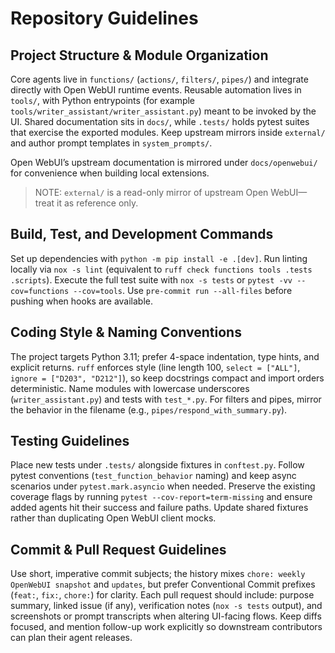 # Repository Guidelines

## Project Structure & Module Organization
Core agents live in `functions/` (`actions/`, `filters/`, `pipes/`) and integrate directly with Open WebUI runtime events. Reusable automation lives in `tools/`, with Python entrypoints (for example `tools/writer_assistant/writer_assistant.py`) meant to be invoked by the UI. Shared documentation sits in `docs/`, while `.tests/` holds pytest suites that exercise the exported modules. Keep upstream mirrors inside `external/` and author prompt templates in `system_prompts/`.

Open WebUI’s upstream documentation is mirrored under `docs/openwebui/` for convenience when building local extensions.

> NOTE: `external/` is a read-only mirror of upstream Open WebUI—treat it as reference only.

## Build, Test, and Development Commands
Set up dependencies with `python -m pip install -e .[dev]`. Run linting locally via `nox -s lint` (equivalent to `ruff check functions tools .tests .scripts`). Execute the full test suite with `nox -s tests` or `pytest -vv --cov=functions --cov=tools`. Use `pre-commit run --all-files` before pushing when hooks are available.

## Coding Style & Naming Conventions
The project targets Python 3.11; prefer 4-space indentation, type hints, and explicit returns. `ruff` enforces style (line length 100, `select = ["ALL"]`, `ignore = ["D203", "D212"]`), so keep docstrings compact and import orders deterministic. Name modules with lowercase underscores (`writer_assistant.py`) and tests with `test_*.py`. For filters and pipes, mirror the behavior in the filename (e.g., `pipes/respond_with_summary.py`).

## Testing Guidelines
Place new tests under `.tests/` alongside fixtures in `conftest.py`. Follow pytest conventions (`test_function_behavior` naming) and keep async scenarios under `pytest.mark.asyncio` when needed. Preserve the existing coverage flags by running `pytest --cov-report=term-missing` and ensure added agents hit their success and failure paths. Update shared fixtures rather than duplicating Open WebUI client mocks.

## Commit & Pull Request Guidelines
Use short, imperative commit subjects; the history mixes `chore: weekly OpenWebUI snapshot` and `updates`, but prefer Conventional Commit prefixes (`feat:`, `fix:`, `chore:`) for clarity. Each pull request should include: purpose summary, linked issue (if any), verification notes (`nox -s tests` output), and screenshots or prompt transcripts when altering UI-facing flows. Keep diffs focused, and mention follow-up work explicitly so downstream contributors can plan their agent releases.
